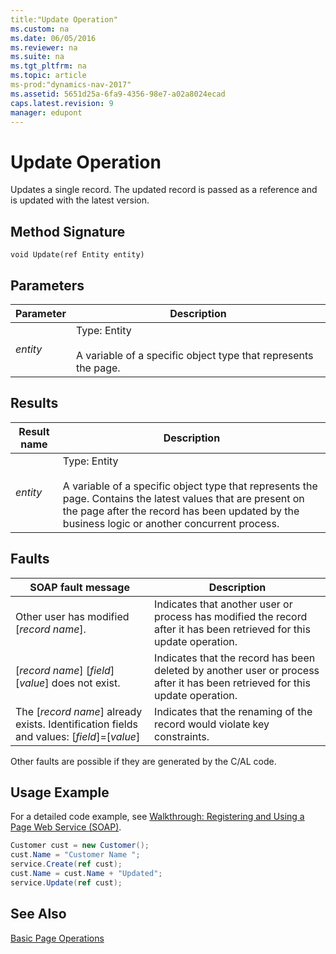 ```yaml
---
title:"Update Operation"
ms.custom: na
ms.date: 06/05/2016
ms.reviewer: na
ms.suite: na
ms.tgt_pltfrm: na
ms.topic: article
ms-prod:"dynamics-nav-2017"
ms.assetid: 5651d25a-6fa9-4356-98e7-a02a8024ecad
caps.latest.revision: 9
manager: edupont
---
```

# Update Operation
Updates a single record. The updated record is passed as a reference and is updated with the latest version.  
  
## Method Signature  
 `void Update(ref Entity entity)`  
  
## Parameters  
  
|Parameter|Description|  
|---------------|-----------------|  
|*entity*|Type: Entity<br /><br /> A variable of a specific object type that represents the page.|  
  
## Results  
  
|Result name|Description|  
|-----------------|-----------------|  
|*entity*|Type: Entity<br /><br /> A variable of a specific object type that represents the page. Contains the latest values that are present on the page after the record has been updated by the business logic or another concurrent process.|  
  
## Faults  
  
|SOAP fault message|Description|  
|------------------------|-----------------|  
|Other user has modified \[*record name*\].|Indicates that another user or process has modified the record after it has been retrieved for this update operation.|  
|\[*record name*\] \[*field*\] \[*value*\] does not exist.|Indicates that the record has been deleted by another user or process after it has been retrieved for this update operation.|  
|The \[*record name*\] already exists.  Identification fields and values:  \[*field*\]\=\[*value*\]|Indicates that the renaming of the record would violate key constraints.|  
  
 Other faults are possible if they are generated by the C\/AL code.  
  
## Usage Example  
 For a detailed code example, see [Walkthrough: Registering and Using a Page Web Service \(SOAP\)](../Topic/Walkthrough:%20Registering%20and%20Using%20a%20Page%20Web%20Service%20\(SOAP\).md).  
  
```c#  
Customer cust = new Customer();  
cust.Name = "Customer Name ";  
service.Create(ref cust);  
cust.Name = cust.Name + "Updated";  
service.Update(ref cust);  
```  
  
## See Also  
 [Basic Page Operations](Basic-Page-Operations.md)